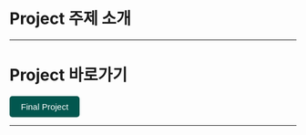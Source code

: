 <!DOCTYPE html>
<html lang="en">
    <head>
        <title>2311221 이은서</title>
        <meta charset="utf-8">
        <meta name="viewport" content="width=device-width, initial-scale=1">
        <style>
            .button {
                color: white;
                background-color: rgb(2, 87, 79);
                padding: 10px 20px;
                font-size: 15px;
                border: none;
                border-radius: 5px;
                cursor: pointer;
            }
        </style>
    </head>
    <body>
        <div class="container mt-3 ">
            <h1>Project 주제 소개</h1>
            <hr>
            <h1>Project 바로가기</h1>
            <button class="button" onclick="redirectToLink()">Final Project</button>
            <hr>
        </div>
        <script>
            function redirectToLink() {
                window.location.href = "main.html"
            }
        </script>
    </body>
</html>
